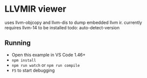 # LLVMIR viewer
uses llvm-objcopy and llvm-dis to dump embedded llvm ir.
currently requires llvm-14 to be installed
todo: auto-detect-version
## Running

- Open this example in VS Code 1.46+
- `npm install`
- `npm run watch` or `npm run compile`
- `F5` to start debugging
